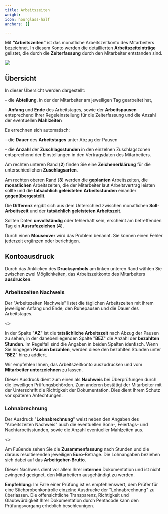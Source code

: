 ```yaml
---
title: Arbeitszeiten
weight: 
icon: hourglass-half
anchors: []

---
```

Mit **"Arbeitszeiten"** ist das monatliche Arbeitszeitkonto des Mitarbeiters bezeichnet. In diesem Konto werden die detaillierten **Arbeitszeiteinträge** gelistet, die durch die **Zeiterfassung** durch den Mitarbeiter entstanden sind.

![](https://s3.amazonaws.com/helpscout.net/docs/assets/5dd29b3f04286364bc91dcd3/images/5e4c1cc704286364bc9582e8/file-RBebVl0dpT.png)

## Übersicht

In dieser Übersicht werden dargestellt:

\- die **Abteilung**, in der der Mitarbeiter am jeweiligen Tag gearbeitet hat,

\- **Anfang** und **Ende** des Arbeitstages, sowie der **Arbeitspausen** entsprechend Ihrer Regeleinstellung für die Zeiterfassung und die Anzahl der eventuellen **Mahlzeiten**

Es errechnen sich automatisch:

\- die **Dauer** des **Arbeitstages** unter Abzug der Pausen

\- die **Anzahl** der **Zuschlagsstunden** in den einzelnen Zuschlagszonen entsprechend der Einstellungen in den Vertragsdaten des Mitarbeiters.

Am rechten unteren Rand (**2**) finden Sie eine **Zeichenerklärung** für die unterschiedlichen **Zuschlagsarten**.

Am rechten oberen Rand (**3**) werden die **geplanten** Arbeitszeiten, die **monatlichen** Arbeitszeiten, die der Mitarbeiter laut Arbeitsvertrag leisten sollte und die **tatsächlich geleisteten** **Arbeitsstunden** einander **gegenübergestellt**.

Die **Differenz** ergibt sich aus dem Unterschied zwischen monatlichen **Soll-Arbeitszeit** und der **tatsächlich geleisteten Arbeitszeit**.

Sollten Daten **unvollständig** oder fehlerhaft sein, erscheint am betreffenden Tag ein **Ausrufezeichen** (**4**).

Durch einen **Mouseover** wird das Problem benannt. Sie können einen Fehler jederzeit ergänzen oder berichtigen.

## Kontoausdruck

Durch das Anklicken des **Drucksymbols** am linken unteren Rand wählen Sie zwischen zwei Möglichkeiten, das Arbeitszeitkonto des Mitarbeiters **ausdrucken**.

### Arbeitszeiten Nachweis

Der "Arbeitszeiten Nachweis" listet die täglichen Arbeitszeiten mit ihrem jeweiligen Anfang und Ende, den Ruhepausen und die Dauer des Arbeitstages.

<<Screenshot>>

In der Spalte "**AZ**" ist die **tatsächliche Arbeitszeit** nach Abzug der Pausen zu sehen, in der danebenliegenden Spalte "**BEZ**" die Anzahl der **bezahlten Stunden**. Im Regelfall sind die Angaben in beiden Spalten identisch. Wenn Sie hingegen **Pausen bezahlen**, werden diese den bezahlten Stunden unter "**BEZ**" hinzu addiert.

Wir empfehlen Ihnen, das Arbeitszeitkonto auszudrucken und vom **Mitarbeiter unterzeichnen** zu lassen.

Dieser Ausdruck dient zum einen als **Nachweis** bei Überprüfungen durch die jeweiligen Prüfungsbehörden. Zum anderen bestätigt der Mitarbeiter mit der Unterschrift die Richtigkeit der Dokumentation. Dies dient Ihrem Schutz vor späteren Anfechtungen.

### Lohnabrechnung

Der Ausdruck "**Lohnabrechnung**" weist neben den Angaben des "Arbeitszeiten Nachweis" auch die eventuellen Sonn-, Feiertags- und Nachtarbeitsstunden, sowie die Anzahl eventueller Mahlzeiten aus.

<<Screenshot>>

Am Fußende sehen Sie die **Zusammenfassung** nach Stunden und die daraus resultierenden jeweiligen **Euro**-Beträge. Die Lohnangaben beziehen sich dabei auf das **Arbeitgeber-Brutto**.

Dieser Nachweis dient vor allem Ihrer **internen** Dokumentation und ist nicht zwingend geeignet, den Mitarbeitern ausgehändigt zu werden.

**Empfehlung**: Im Falle einer Prüfung ist es empfehlenswert, dem Prüfer für eine Stichprobenkontrolle einzelne Ausdrucke der "Lohnabrechnung" zu überlassen. Die offensichtliche Transparenz, Richtigkeit und Glaubwürdigkeit Ihrer Dokumentation durch Pentacode kann den Prüfungsvorgang erheblich beschleunigen.